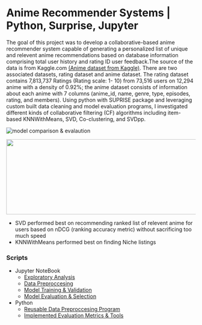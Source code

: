 # Anime Recommender Systems | Python, Surprise, Jupyter

The goal of this project was to develop a collaborative-based anime recommender system capable of generating a personalized list of unique and relevent anime recommendations based on database information comprising total user history and rating ID user feedback.The source of the data is from Kaggle.com [(Anime dataset from Kaggle)](https://www.kaggle.com/CooperUnion/anime-recommendations-database). There are two associated datasets, rating dataset and anime dataset. The rating dataset contains 7,813,737 Ratings (Rating scale: 1- 10) from 73,516 users on 12,294 anime with a density of 0.92%; the anime dataset consists of information about each anime with 7 columns (anime_id, name, genre, type, episodes, rating, and members). Using python with SUPRISE package and leveraging custom built data cleaning and model evaluation programs, I investigated different kinds of collaborative filtering (CF) algorithms including item-based KNNWithMeans, SVD, Co-clustering, and SVDpp. 

![model comparison & evalaution](/graph/recQualityPlot3.png)
<p align="center">
<img width="700" height="200" src="/graph/Screen%20Shot%202018-07-20%20at%201.56.12%20PM.png">   
</p>


* SVD performed best on recommending ranked list of relevent anime for users based on nDCG (ranking accuracy metric) without sacrificing too much speed
* KNNWithMeans performed best on finding Niche listings


### Scripts
- Jupyter NoteBook
  - [Exploratory Analysis](/Jupyter%20notebook/Jason_Anime_recommender_system-EDA_of_original_anime_datasets.ipynb)
  - [Data Preproccesing](/Jupyter%20notebook/Jason_Anime_recommender_system_Data_Preproccessing.ipynb)
  - [Model Training & Validation](/Jupyter%20notebook/Jason_Anime_recommender_system_Model%20training.ipynb)
  - [Model Evaluation & Selection](/Jupyter%20notebook/Jason_Anime_recommender_system_Model%20Evaluation_and_Comparsion.ipynb)
- Python
  - [Reusable Data Preproccesing Program](/Python%20Scripts/data_cleaning.py)
  - [Implemented Evaluation Metrics & Tools](/Python%20Scripts/Evaluation_Implemntation.py)

